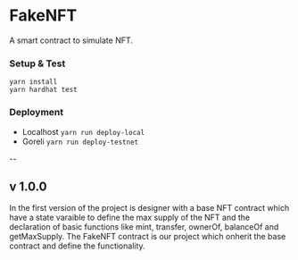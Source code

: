 # FakeNFT

A smart contract to simulate NFT.

### Setup & Test

```shell
yarn install
yarn hardhat test
```

### Deployment
- Localhost `yarn run deploy-local`
- Goreli `yarn run deploy-testnet`

--

## v 1.0.0
In the first version of the project is designer with a base NFT contract which have a state varaible to define the max supply of the NFT and the declaration of basic functions like mint, transfer, ownerOf, balanceOf and getMaxSupply. The FakeNFT contract is our project which onherit the base contract and define the functionality.